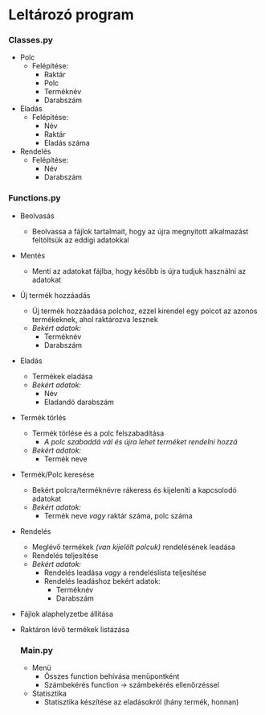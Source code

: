 # Leltározó program

### Classes.py

- Polc
    - Felépítése:
        - Raktár
        - Polc
        - Terméknév
        - Darabszám
- Eladás
    - Felépítése:
        - Név
        - Raktár
        - Eladás száma
- Rendelés
    - Felépítése:
        - Név
        - Darabszám

### Functions.py

- Beolvasás
    - Beolvassa a fájlok tartalmait, hogy az újra megnyitott alkalmazást feltöltsük az eddigi adatokkal
- Mentés
    - Menti az adatokat fájlba, hogy később is újra tudjuk használni az adatokat
- Új termék hozzáadás
    - Új termék hozzáadása polchoz, ezzel kirendel egy polcot az azonos termékeknek, ahol raktározva lesznek
    - *Bekért adatok:*
        - Terméknév
        - Darabszám
- Eladás
    - Termékek eladása
    - *Bekért adatok:*
        - Név
        - Eladandó darabszám
- Termék törlés
    - Termék törlése és a polc felszabadítása<br>
        - *A polc szabaddá vál és újra lehet terméket rendelni hozzá*
    - *Bekért adatok:*
        - Termék neve
- Termék/Polc keresése
    - Bekért polcra/terméknévre rákeress és kijeleníti a kapcsolodó adatokat
    - *Bekért adatok:*
        - Termék neve *vagy* raktár száma, polc száma
- Rendelés
    - Meglévő termékek *(van kijelölt polcuk)* rendelésének leadása
    - Rendelés teljesítése
    - *Bekért adatok:*
        - Rendelés leadása *vagy* a rendeléslista teljesítése
        - Rendelés leadáshoz bekért adatok:
            - Terméknév
            - Darabszám
- Fájlok alaphelyzetbe állítása
- Raktáron lévő termékek listázása

    ### Main.py

    - Menü
        - Összes function behívása menüpontként
        - Számbekérés function -> számbekérés ellenőrzéssel
    - Statisztika
        - Statisztika készítése az eladásokról (hány termék, honnan)